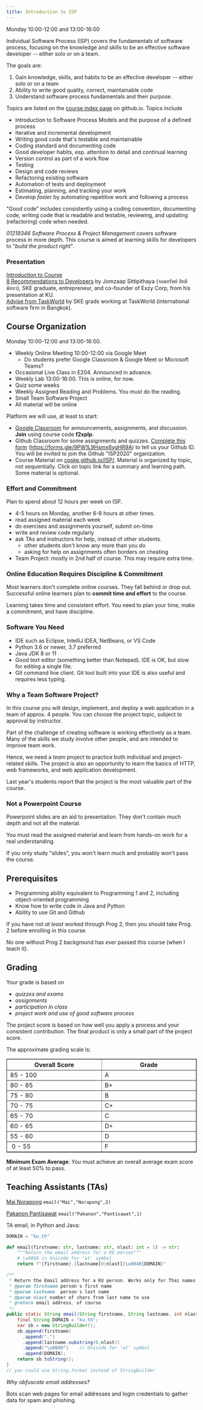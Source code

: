 ```yaml
---
title: Introduction to ISP
---
```


Monday 10:00-12:00 and 13:00-16:00

Individual Software Process (ISP) covers the fundamentals of software process,
focusing on the knowledge and skills to be an effective software developer -- either solo or on a team.

The goals are:

1. Gain knowledge, skills, and habits to be an effective developer -- either solo or on a team
2. Ability to write good quality, correct, maintainable code
3. Understand software process fundamentals and their purpose.


Topics are listed on the [course index page](/ISP/) on github.io.
Topics include

* Introduction to Software Process Models and the purpose of a defined process
* Iterative and incremental development
* Writing good code that's testable and maintainable
* Coding standard and documenting code
* Good developer habits, esp. attention to detail and continual learning
* Version control as part of a work flow
* Testing
* Design and code reviews
* Refactoring existing software
* Automation of tests and deployment
* Estimating, planning, and tracking your work
* Develop *faster* by automating repetitive work and following a process

"Good code" includes consistently using a coding convention, documenting code, writing code that is readable and testable, reviewing, and updating (refactoring) code when needed.

*01219346 Software Process &amp; Project Management*
covers software process in more depth.  This course is aimed at 
learning skills for developers to "*build the product right*".

### Presentation

[Introduction to Course](Introduction-to-Course.pdf)     
[8 Recommendations to Developers](Jomzap-Recommendations.pdf) by Jomzaap Sittipithaya (จอมทรัพย์ สิทธิพิทยา), SKE graduate, entrepreneur, and co-founder of Exzy Corp, from his presentation at KU.    
[Advise from TaskWorld](TaskWorld-Advise) by SKE grads working at TaskWorld (international software firm in Bangkok).

## Course Organization

Monday 10:00-12:00 and 13:00-16:00.

* Weekly Online Meeting 10:00-12:00 via Google Meet
  - Do students prefer Google Classroom &amp; Google Meet or Microsoft Teams?
* Occasional Live Class in E204.  Announced in advance.
* Weekly Lab 13:00-16:00. This is online, for now.
* Quiz some weeks
* Weekly Assigned Reading and Problems. You must do the reading.
* Small Team Software Project
* All material will be online

Platform we will use, at least to start:

* [Google Classroom](https://classroom.google.com) for announcements, assignments, and discussion.  **Join** using course code **f2xplp**.
* Github Classroom for some assignments and quizzes. 
[Complete this form](https://forms.gle/9PW1L9Hsmx6ygHR9A) (https://forms.gle/9PW1L9Hsmx6ygHR9A) to tell us your Github ID.  You will be invited to join the Github "ISP2020" organization.
* Course Material on [cpske.github.io/ISP/](https://cpske.github.io/ISP/). Material is organized by topic, not sequentially. Click on topic link for a summary and learning path. Some material is optional.


### Effort and Commitment

Plan to spend about 12 hours per week on ISP.

* 4-5 hours on Monday, another 6-8 hours at other times.
* read assigned material each week
* do exercises and assignments yourself, submit on-time
* write and review code regularly
* ask TAs and instructors for help, instead of other students.
  - other students don't know any more than you do
  - asking for help on assignments often borders on cheating
* Team Project: mostly in 2nd half of course. This may require extra time.

### Online Education Requires Discipline & Commitment

Most learners don't complete online courses.  They fall behind 
or drop out.  
Successful online learners plan to **commit time and effort** to the course.

Learning takes time and consistent effort. You need to plan
your time, make a commitment, and have discipline.

### Software You Need

* IDE such as Eclipse, IntelliJ IDEA, NetBeans, or VS Code
* Python 3.6 or newer, 3.7 preferred
* Java JDK 8 or 11
* Good text editor (something better than Notepad). IDE is OK, but slow for editing a single file.
* Git command line client. Git tool built into your IDE is also useful and requires less typing.


### Why a Team Software Project?

In this course you will design, implement, and deploy a web application
in a team of approx. 4 people.  You can choose the project topic, 
subject to approval by instructor.

Part of the challenge of creating software is working effectively
as a team.  Many of the skills we study involve other people, 
and are intended to improve team work.

Hence, we need a *team* project to practice both individual and project-related skills.
The project is also an opportunity to learn the basics of HTTP, web frameworks, and web application development.

Last year's students report that the project is the most valuable part of the course.


### Not a Powerpoint Course

Powerpoint slides are an aid to presentation.
They don't contain much depth and not all the material. 

You must read the assigned material and learn from hands-on work 
for a real understanding.

If you only study "slides", you won't learn much and probably won't
pass the course.


## Prerequisites

* Programming ability equivalent to Programming 1 and 2, including object-oriented programming
* Know how to write code in Java and Python
* Ability to use Git and Github

If you have not *at least* worked through Prog 2, then you should take Prog. 2 before enrolling in this course.    

No one without Prog 2 background has *ever* passed this course (when I teach it).

## Grading

Your grade is based on    
- *quizzes and exams*
- *assignments*
- *participation in class*
- *project work and use of good software process*

The project score is based on how well you apply a process and your consistent contribution.  The final product is only a small part of the project score.

The approximate grading scale is:

<table align="center" border="1" width="40%">
<tr> <th width="20%">Overall Score</th> <th width="20%"> Grade </th> </tr>
<tr> <td> 85 - 100</td> <td>  A  </td></tr>
<tr> <td> 80 - 85 </td> <td>  B+ </td></tr>
<tr> <td> 75 - 80 </td> <td>  B  </td></tr>
<tr> <td> 70 - 75 </td> <td>  C+ </td></tr>
<tr> <td> 65 - 70 </td> <td>  C  </td></tr>
<tr> <td> 60 - 65 </td> <td>  D+ </td></tr>
<tr> <td> 55 - 60 </td> <td>  D  </td></tr>
<tr> <td> &nbsp;0 - 55 </td> <td>  F  </td></tr>
</table>

**Minimum Exam Average**: 
You must achieve an overall average exam score of at least 50% to pass.


## Teaching Assistants (TAs)

[Mai Norapong](https://github.com/MaiNorapong) 	`email("Mai","Norapong",2)`

[Pakanon Pantisawat](https://github.com/pknn) `email("Pakanon","Pantisawat",1)`

TA email, in Python and Java:

```python
DOMAIN = "ku.th"

def email(firstname: str, lastname: str, nlast: int = 1) -> str:
    """Return the email address for a KU person"""
    # \u0040 is Unicode for 'at' symbol
    return f"{firstname}.{lastname[0:nlast]}\u0040{DOMAIN}"
```

```java
/**
 * Return the Email address for a KU person. Works only for Thai names.
 * @param firstname person's first name
 * @param lastname  person's last name
 * @param nlast number of chars from last name to use
 * @return email address, of course
 */
public static String email(String firstname, String lastname, int nlast) {
    final String DOMAIN = "ku.th";
    var sb = new StringBuilder();
    sb.append(firstname)
      .append(".")
      .append(lastname.substring(0,nlast))
      .append("\u0040")    // Unicode for 'at' symbol
      .append(DOMAIN);
    return sb.toString();
}
// you could use String.format instead of StringBuilder
```

*Why obfuscate email addresses?* 

Bots scan web pages for email addresses and login credentials
to gather data for spam and phishing.
